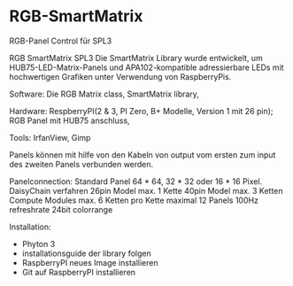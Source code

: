 # RGB-SmartMatrix
RGB-Panel Control für SPL3

RGB SmartMatrix SPL3 Die SmartMatrix Library wurde entwickelt, um HUB75-LED-Matrix-Panels und APA102-kompatible adressierbare LEDs mit hochwertigen Grafiken unter Verwendung von RaspberryPis.

Software: Die RGB Matrix class, SmartMatrix library,

Hardware: RespberryPI(2 & 3, PI Zero, B+ Modelle, Version 1 mit 26 pin); RGB Panel mit HUB75 anschluss,

Tools: IrfanView, Gimp

Panels können mit hilfe von den Kabeln von output vom ersten zum input des zweiten Panels verbunden werden.

Panelconnection: Standard Panel 64 * 64, 32 * 32 oder 16 * 16 Pixel. DaisyChain verfahren 26pin Model max. 1 Kette 40pin Model max. 3 Ketten Compute Modules max. 6 Ketten pro Kette maximal 12 Panels 100Hz refreshrate 24bit colorrange

Installation:

- Phyton 3
- installationsguide der library folgen
- RaspberryPI neues Image installieren
- Git auf RaspberryPI installieren
